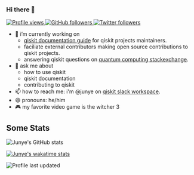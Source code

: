 ### Hi there 👋

<p align="left">
  <a href="https://github.com/HuangJunye/HuangJunye">
    <img src="https://komarev.com/ghpvc/?username=HuangJunye" alt="Profile views" />
  </a>
  <a href="https://github.com/HuangJunye?tab=followers">
    <img alt="GitHub followers" src="https://img.shields.io/github/followers/HuangJunye?color=green&logo=github">
  </a>
  <a href="https://twitter.com/intent/follow?screen_name=HuangJunye">
    <img alt="Twitter followers" src="https://img.shields.io/twitter/follow/HuangJunye?style=social">
  </a>
</p>

- 🔭 i’m currently working on 
  - [qiskit documentation guide](https://qiskit.github.io/qiskit_sphinx_theme/) for qiskit projects maintainers.
  - faciliate external contributors making open source contributions to qiskit projects.
  - answering qiskit questions on [quantum computing stackexchange](quantumcomputing.stackexchange.com/).
- 💬 ask me about
  - how to use qiskit
  - qiskit documentation
  - contributing to qiskit
- 📫 how to reach me: i'm @junye on [qiskit slack workspace](https://ibm.co/joinqiskitslack).
- 😄 pronouns: he/him
- 🎮 my favorite video game is the witcher 3
<!-- 
- 👯 i’m looking to collaborate on ...
- 🤔 i’m looking for help with ...
- 💬 ask me about ...
- 📫 how to reach me: ...
- 😄 pronouns: ...
- ⚡ fun fact: ...
-->

## Some Stats

![Junye's GitHub stats](https://github-readme-stats-huangjunye.vercel.app/api?username=HuangJunye&show_icons=true&theme=gotham&count_private=true)

[![Junye's wakatime stats](https://github-readme-stats-huangjunye.vercel.app/api/wakatime?username=HuangJunye&theme=gotham&layout=compact)](https://wakatime.com/@HuangJunye)

![Profile last updated](https://img.shields.io/github/last-commit/HuangJunye/HuangJunye/main?label=Last%20updated&style=flat)

